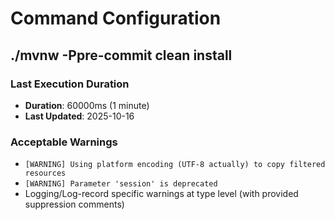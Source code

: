 # Command Configuration

## ./mvnw -Ppre-commit clean install

### Last Execution Duration
- **Duration**: 60000ms (1 minute)
- **Last Updated**: 2025-10-16

### Acceptable Warnings
- `[WARNING] Using platform encoding (UTF-8 actually) to copy filtered resources`
- `[WARNING] Parameter 'session' is deprecated`
- Logging/Log-record specific warnings at type level (with provided suppression comments)

